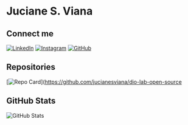 # Juciane S. Viana

## Connect me
[![LinkedIn](https://img.shields.io/badge/LinkedIn-0077B5?style=for-the-badge&logo=linkedin&logoColor=white)](https://www.linkedin.com/in/jucianeviana/) [![Instagram](https://img.shields.io/badge/-Instagram-%23E4405F?style=for-the-badge&logo=instagram&logoColor=white)](https://www.instagram.com/ju._viana/) [![GitHub](https://img.shields.io/badge/GitHub-100000?style=for-the-badge&logo=github&logoColor=fff)](https://github.com/jucianesviana)
## Repositories
[![Repo Card](https://github-readme-stats.vercel.app/api/pin/?username=jucianesviana&repo=dio-lab-open-source&bg_color=000&border_color=30A3DC&show_icons=true&icon_color=30A3DC&title_color=E94D5F&text_color=FFF)](https://github.com/jucianesviana/dio-lab-open-source
## GitHub Stats
![GitHub Stats](https://github-readme-stats.vercel.app/api?username=jucianesviana&theme=transparent&bg_color=000&border_color=30A3DC&show_icons=true&icon_color=30A3DC&title_color=E94D5F&text_color=FFF_title=true)